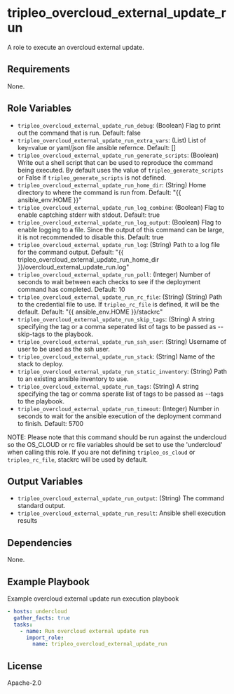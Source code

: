 tripleo_overcloud_external_update_run
=====================================

A role to execute an overcloud external update.

Requirements
------------

None.

Role Variables
--------------

* `tripleo_overcloud_external_update_run_debug`: (Boolean) Flag to print out the command that is run. Default: false
* `tripleo_overcloud_external_update_run_extra_vars`: (List) List of key=value or yaml/json file ansible refernce. Default: []
* `tripleo_overcloud_external_update_run_generate_scripts`: (Boolean) Write out a shell script that can be used to reproduce the command being executed. By default uses the value of `tripleo_generate_scripts` or False if `tripleo_generate_scripts` is not defined.
* `tripleo_overcloud_external_update_run_home_dir`: (String) Home directory to where the command is run from. Default: "{{ ansible_env.HOME }}"
* `tripleo_overcloud_external_update_run_log_combine`: (Boolean) Flag to enable captching stderr with stdout. Default: true
* `tripleo_overcloud_external_update_run_log_output`: (Boolean) Flag to enable logging to a file. Since the output of this command can be large, it is not recommended to disable this. Default: true
* `tripleo_overcloud_external_update_run_log`: (String) Path to a log file for the command output. Default: "{{ tripleo_overcloud_external_update_run_home_dir }}/overcloud_external_update_run.log"
* `tripleo_overcloud_external_update_run_poll`: (Integer) Number of seconds to wait between each checks to see if the deployment command has completed. Default: 10
* `tripleo_overcloud_external_update_run_rc_file`: (String) (String) Path to the credential file to use. If `tripleo_rc_file` is defined, it will be the default. Default: "{{ ansible_env.HOME }}/stackrc"
* `tripleo_overcloud_external_update_run_skip_tags`: (String) A string specifying the tag or a comma seperated list of tags to be passed as --skip-tags to the playbook.
* `tripleo_overcloud_external_update_run_ssh_user`: (String) Username of user to be used as the ssh user.
* `tripleo_overcloud_external_update_run_stack`: (String) Name of the stack to deploy.
* `tripleo_overcloud_external_update_run_static_inventory`: (String) Path to an existing ansible inventory to use.
* `tripleo_overcloud_external_update_run_tags`: (String) A string specifying the tag or comma sperate list of tags to be passed as --tags to the playbook.
* `tripleo_overcloud_external_update_run_timeout`: (Integer) Number in seconds to wait for the ansible execution of the deployment command to finish. Default: 5700

NOTE: Please note that this command should be run against the undercloud so the
OS_CLOUD or rc file variables should be set to use the 'undercloud' when
calling this role. If you are not defining `tripleo_os_cloud` or `tripleo_rc_file`,
stackrc will be used by default.

Output Variables
----------------

* `tripleo_overcloud_external_update_run_output`: (String) The command standard output.
* `tripleo_overcloud_external_update_run_result`: Ansible shell execution results

Dependencies
------------

None.

Example Playbook
----------------

Example overcloud external update run execution playbook

```yaml
- hosts: undercloud
  gather_facts: true
  tasks:
    - name: Run overcloud external update run
      import_role:
        name: tripleo_overcloud_external_update_run
```

License
-------

Apache-2.0

